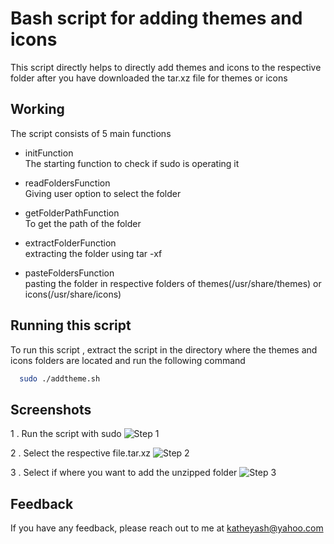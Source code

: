 
# Bash script for adding themes and icons 

This script directly helps to directly add themes and icons to the respective folder after
you have downloaded the tar.xz file for themes or icons
## Working

The script consists of 5 main functions

-	initFunction \
    The starting function to check if sudo is operating it 

- readFoldersFunction \
    Giving user option to select the folder 
    

- getFolderPathFunction \
    To get the path of the folder

- extractFolderFunction \
    extracting the folder using tar -xf

- pasteFoldersFunction \
    pasting the folder in respective folders of themes(/usr/share/themes) or icons(/usr/share/icons)
    
## Running this script

To run this script , 
extract the script in the directory where the themes and icons folders are located and run the following command


```bash
  sudo ./addtheme.sh 
```


## Screenshots

1 . Run the script with sudo
![Step 1](https://raw.githubusercontent.com/yashkathe/script-for-adding-themes-and-icons/master/assets/stepOne.gif)

2 . Select the respective file.tar.xz
![Step 2](https://raw.githubusercontent.com/yashkathe/script-for-adding-themes-and-icons/master/assets/stepTwo.gif)

3 . Select if where you want to add the unzipped folder
![Step 3](https://raw.githubusercontent.com/yashkathe/script-for-adding-themes-and-icons/master/assets/stepThree.gif)

## Feedback

If you have any feedback, please reach out to me at katheyash@yahoo.com